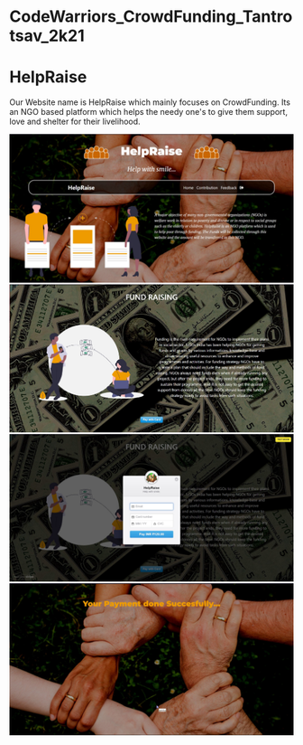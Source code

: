 # CodeWarriors_CrowdFunding_Tantrotsav_2k21
<html>
<head>
<title> HelpRaise </title>
</head>
<body>
<h1>HelpRaise</h1>
<p>Our Website name is HelpRaise which mainly focuses on CrowdFunding. Its an NGO based platform which helps the needy one's to give them support, love and shelter for their livelihood.</p>
<img src="ss1.jpg">
<img src="ss2.jpg">
<img src="ss3.jpg">
<img src="ss4.jpg">
</body>
</html>
